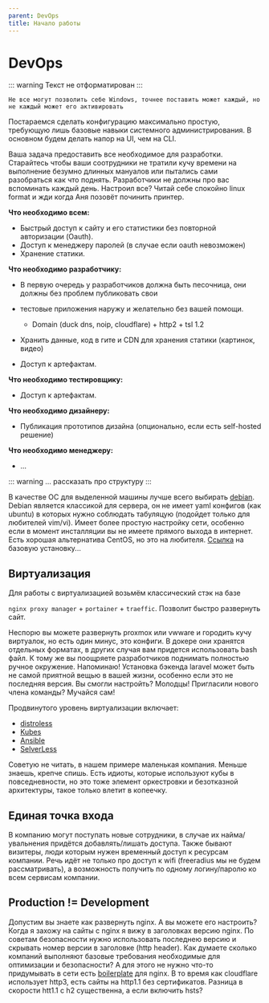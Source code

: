 ```yaml
---
parent: DevOps
title: Начало работы
---
```


# DevOps

::: warning
Текст не отформатирован
:::

`Не все могут позволить себе Windows, точнее поставить может каждый, но не каждый может его
активировать`

Постараемся сделать конфигурацию максимально простую, требующую лишь базовые навыки системного
администрирования. В основном будем делать напор на UI, чем на CLI.

Ваша задача предоставить все необходимое для разработки. Старайтесь чтобы ваши соотрудники не
тратили кучу времени на выполнение безумно длинных мануалов или пытались сами разобраться как
что поднять. Разработчики не должны про вас вспоминать каждый день. Настроил все? Читай себе
спокойно linux format и жди когда Аня позовёт починить принтер.

**Что необходимо всем:**

* Быстрый доступ к сайту и его статистики без повторной авторизации (Oauth).
* Доступ к менеджеру паролей (в случае если oauth невозможен)
* Хранение статики.

**Что необходимо разработчику:**

* В первую очередь у разработчиков должна быть песочница, они должны без проблем публиковать свои
* тестовые приложения наружу и желательно без вашей помощи.
	* Domain (duck dns, noip, cloudflare) + http2 + tsl 1.2

* Хранить данные, код в гите и CDN для хранения статики (картинок, видео)
* Доступ к артефактам.

**Что необходимо тестировщику:**

* Доступ к артефактам.

**Что необходимо дизайнеру:**

* Публикация прототипов дизайна (опционально, если есть self-hosted решение)

**Что необходимо менеджеру:**

* ...

::: warning
... рассказать про структуру
:::

В качестве OC для выделенной машины лучше всего выбирать [debian](https://www.debian.org/).
Debian является классикой для сервера, он не
имеет yaml конфигов (как ubuntu) в которых нужно соблюдать табуляцую (подойдет только для любителей
vim/vi).
Имеет более простую настройку сети, особенно если в момент инсталляции вы не имеете прямого
выхода в интернет. Есть хорошая альтернатива CentOS, но это на
любителя. [Ссылка](https://www.digitalocean.com/community/tutorials/initial-server-setup-with-debian-10)
на базовую
установку...

## Виртуализация

Для работы с виртуализацией возьмём классический стэк на базе

`nginx proxy manager` + `portainer` + `traeffic`. Позволит быстро развернуть сайт.

Неспорю вы можете развернуть proxmox или vwware и городить кучу
виртуалок, но есть один минус, это конфиги. В докере они хранятся отдельных форматах, в
других случая вам придется использовать bash файл. К тому же вы поощряете разработчиков
поднимать полностью ручное окружение. Напоминаю! Установка бэкенда laravel может быть не самой
приятной вещью в вашей жизни, особенно если это не последняя версия. Вы смогли настройть?
Молодцы! Пригласили нового члена команды? Мучайся сам!

Продвинутого уровень виртуализации включает:

- [distroless](https://habr.com/ru/articles/710968)
- [Kubes](https://habr.com/ru/articles/258443/)
- [Ansible](https://habr.com/ru/companies/slurm/articles/714000/)
- [SelverLess](https://habr.com/ru/companies/cloud4y/articles/541422/)

Советую не читать, в нашем примере маленькая компания. Меньше знаешь, крепче спишь. Есть идиоты,
которые используют кубы в повседневности, но это тоже элемент оркестровки и безотказной
архитектуры, такое только влетит в копеечку.

## Единая точка входа

В компанию могут поступать новые сотрудники, в случае их найма/увальнения придётся
добавлять/лишать доступа. Также бывают визитеры, люди которым нужен временный доступ к ресурсам
компании. Речь идёт не только про доступ к wifi (freeradius мы не будем рассматривать), а
возможность получить по одному логину/паролю ко всем сервисам компании.

## Production != Development

Допустим вы знаете как развернуть nginx. А вы можете его настроить? Когда я захожу на сайты с
nginx я вижу в заголовках версию nginx. По советам безопасности нужно
использовать последнею версию и скрывать номер версии в заголовке (http header). Как думаете
сколько компаний выполняют базовые требования необходимые для оптимизации и безопасности? А для
этого не нужно что-то придумывать в сети
есть [boilerplate](https://github.com/h5bp/server-configs-nginx)
для nginx. В то время как cloudflare использует http3, есть сайты на http1.1 без сертификатов.
Разница в скорости htt1.1 c h2 существенна, а если включить hsts?

